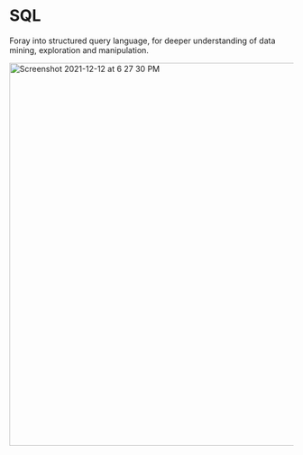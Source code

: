 # SQL


Foray into structured query language, for deeper understanding of data mining, exploration and manipulation.  
  
  
<img width="680" alt="Screenshot 2021-12-12 at 6 27 30 PM" src="https://user-images.githubusercontent.com/61674750/145713289-3ce157a1-58f2-442a-9cfb-943b984fe2b5.png">
